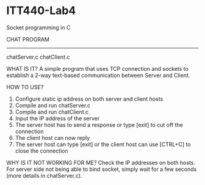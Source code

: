 # ITT440-Lab4
Socket programming in C

CHAT PROGRAM
************
chatServer.c
chatClient.c

WHAT IS IT?
A simple program that uses TCP connection and sockets to establish a 2-way text-based communication between Server and Client.

HOW TO USE?
1. Configure static ip address on both server and client hosts
2. Compile and run chatServer.c
4. Compile and run chatClient.c
5. Input the IP address of the server
6. The server host has to send a response or type [exit] to cut off the connection
7. The client host can now reply
8. The server host can type [exit] or the client host can use [CTRL+C] to close the connection

WHY IS IT NOT WORKING FOR ME?
Check the IP addresses on both hosts. For server side not being able to bind socket, simply wait for a few seconds (more details in chatServer.c).
